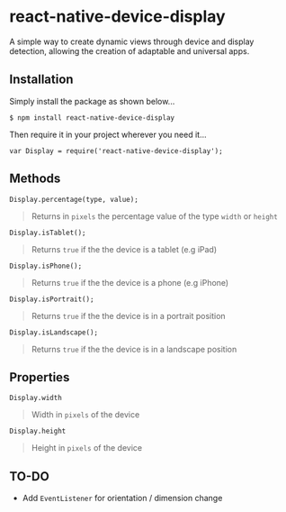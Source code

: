 # react-native-device-display
A simple way to create dynamic views through device and display detection, allowing the creation of adaptable and universal apps.

## Installation
Simply install the package as shown below...
```install
$ npm install react-native-device-display
```
Then require it in your project wherever you need it...
```require
var Display = require('react-native-device-display');
```

## Methods
`Display.percentage(type, value);`
> Returns in `pixels` the percentage value of the type `width` or `height`

`Display.isTablet();`
> Returns `true` if the the device is a tablet (e.g iPad)

`Display.isPhone();`
> Returns `true` if the the device is a phone (e.g iPhone)

`Display.isPortrait();`
> Returns `true` if the the device is in a portrait position 

`Display.isLandscape();`
> Returns `true` if the the device is in a landscape position

## Properties
`Display.width`
> Width in `pixels` of the device

`Display.height`
> Height in `pixels` of the device

## TO-DO
- Add `EventListener` for orientation / dimension change
